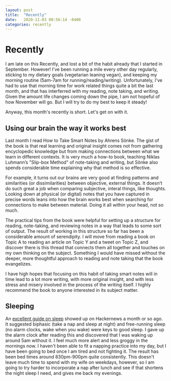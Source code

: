 ```yaml
---
layout: post
title:  "Recently"
date:   2020-11-03 00:56:14 -0400
categories: recently
---
```


# Recently

I am late on this Recently, and lost a bit of the habit already that I started
in September. However! I've been running a mile every other day regularly,
sticking to my dietary goals (vegetarian leaning vegan), and keeping my morning
routine (5am-7am for running/reading/writing). Unfortunately, I've had to use
that morning time for work related things quite a bit the last month, and that
has interferred with my reading, note taking, and writing. Given the amount
life changes coming down the pipe, I am not hopeful of how November will go.
But I will try to do my best to keep it steady!

Anyway, this month's recently is short. Let's get on with it.

## Using our brain the way it works best

Last month I read How to Take Smart Notes by Ahrens Sönke. The gist of the book
is that real learning and original insight comes not from gathering
encyclopedic knowledge but from making connections between what we learn in
different contexts. It is very much a how-to book, teaching Niklas Luhmann’s
"Slip-box Method" of note-taking and writing, but Sönke also spends
considerable time explaining why that method is so effective.

For example, it turns out our brains are very good at finding patterns and
similarities (or dissimilarities) between objective, external things. It
doesn’t do such great a job when comparing subjective, interal things, like
thoughts. Looking down at physical (or digital) notes that you have captured in
precise words leans into how the brain works best when searching for
connections to make between material. Doing it all within your head, not so
much.

The practical tips from the book were helpful for setting up a structure for
reading, note-taking, and reviewing notes in a way that leads to some sort of
output. The result of working in this structure so far has been a considerable
amount of serendipity. I will move from reading a book on Topic A to reading an
article on Topic Y and a tweet on Topic Z, and discover there is this thread
that connects them all together and touches on my own thinking on the subject.
Something I would have missed without the deeper, more thoughtful approach to
reading and note taking that the book evangelizes. 

I have high hopes that focusing on this habit of taking smart notes will in
time lead to a lot more writing, with more original insight, and with less
stress and misery involved in the process of the writing itself. I highly
recommend the book to anyone interested in its subject matter.

## Sleeping

An [excellent guide on
sleep](https://supermemo.guru/wiki/Good_sleep,_good_learning,_good_life) showed
up on Hackernews a month or so ago. It suggested biphasic (take a nap and sleep
at night) and free-running sleep (no alarm clocks, wake when you wake) were
keys to good sleep. I gave up the alarm clock after reading this and discovered
that I was waking up around 5am without it. I feel much more alert and less
groggy in the mornings now. I haven't been able to fit a napping practice into
my day, but I have been going to bed once I am tired and not fighting it. The
result has been bed times around 830pm-900pm quite consistently. This doesn't
leave much time to spend with my wife on weekdays, however, so I am going to
try harder to incorporate a nap after lunch and see if that shortens the night
sleep I need, and gives me back my evenings.
